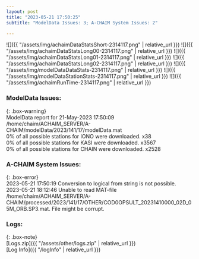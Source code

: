 ```yaml
---
layout: post
title: "2023-05-21 17:50:25"
subtitle: "ModelData Issues: 3; A-CHAIM System Issues: 2"

---
```


![]({{ "/assets/img/achaimDataStatsShort-2314117.png" | relative_url }})
![]({{ "/assets/img/achaimDataStatsLong00-2314117.png" | relative_url }})
![]({{ "/assets/img/achaimDataStatsLong01-2314117.png" | relative_url }})
![]({{ "/assets/img/achaimDataStatsLong02-2314117.png" | relative_url }})
![]({{ "/assets/img/modelDataDataStats-2314117.png" | relative_url }})
![]({{ "/assets/img/modelDataStationStats-2314117.png" | relative_url }})
![]({{ "/assets/img/achaimRunTime-2314117.png" | relative_url }})


### ModelData Issues:  
  
{: .box-warning}  
 ModelData report for 21-May-2023 17:50:09   
 /home/chaim/ACHAIM_SERVER/A-CHAIM/modelData/2023/141/17/modelData.mat   
 0% of all possible stations for IONO were downloaded. x38   
 0% of all possible stations for KASI were downloaded. x3567   
 0% of all possible stations for CHAIN were downloaded. x2528   
  
### A-CHAIM System Issues:  
  
{: .box-error}  
2023-05-21 17:50:19 Conversion to logical from string is not possible.  
2023-05-21 18:12:46 Unable to read MAT-file /home/chaim/ACHAIM_SERVER/A-CHAIM/processed/2023/141/17/OTHER/COD0OPSULT_20231410000_02D_05M_ORB.SP3.mat. File might be corrupt.  

### Logs:  
  
{: .box-note}  
[Logs.zip]({{ "/assets/other/logs.zip" | relative_url }})  
[Log Info]({{ "/logInfo" | relative_url }})  
